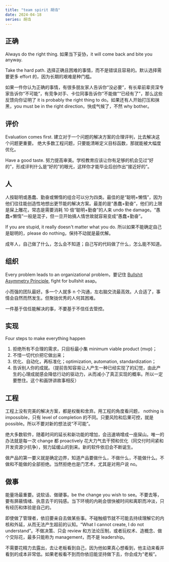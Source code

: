 ```yaml
---
title: "team spirit 胡诌"
date: 2024-04-18
series: 胡诌
---
```


## 正确

Always do the right thing. 如果当下妥协，it will come back and bite you anyway.

Take the hard path. 选择正确且困难的事情，而不是错误且容易的。默认选择需要更多 effort 的，因为长期的艰难是种门槛。

如果一件你认为正确的事情，有很多朋友家人告诉你“没必要”，有长辈前辈资深专家告诉你“不可能”，有竞争对手、卡位同事告诉你“不能做”“已经有了”，那么这些反馈向你证明了 it is probably the right thing to do。如果还有人开始打压和抹黑，you must be in the right direction，快成气候了，不然 why bother。

## 评价

Evaluation comes first. 建立对于一个问题的解决方案的合理评判，比去解决这个问题更重要。 绝大多数工程问题，只要能清晰定义目标函数，那就能被大幅度优化。

Have a good taste. 努力提高审美。学校教育应该让你有足够的机会见过“好的”，形成评判什么是“好的”的眼光，这样你才能毕业后创作出“接近好的”。

## 人

人按聪明或愚蠢、勤奋或懒惰的组合可以分为四类。最佳的是“聪明+懒惰”，因为他们往往能创造性地想出更节能的解决方案。最差的是“愚蠢+勤奋”，他们的上限是屎上雕花，常态是需要消耗 10 倍“聪明+勤奋”的人来 undo the damage。“愚蠢+懒惰”一般是混子，但一旦开始搞人情世故就容易变成“愚蠢+勤奋”。

If you are stupid, it really doesn't matter what you do. 所以如果不能确定自己是聪明的，please do nothing，保持不动就是最优解。

成年人，自己做了什么，怎么会不知道；自己写的代码做了什么，怎么能不知道。

## 组织

Every problem leads to an organizational problem，要记住 [Bullshit Asymmetry Principle](https://en.wikipedia.org/wiki/Brandolini%27s_law), fight for bullshit asap。

小而强的团队最好。多一个人就多 n 个沟通，左右脑交流最高效。人合适了，事情会自然而然发生。但聚拢优秀的人何其困难。

一件基于信任能解决的事，不要基于不信任去管控。

## 实现

Four steps to make everything happen

1. 拒绝所有不合理的需求，只目标最小集 minimum viable product (mvp)；
2. 不惜一切代价把它做出来；
3. 优化、自动化，再标准化；optimization, automation, standardization；
4. 告诉别人你的成就。（提前告知容易让人产生一种已经实现了的幻觉，由此产生的心理成就感会降低行动的驱动力，从而减小了真正实现的概率。所以一定要憋住。这个和画饼讲故事相反）

## 工程

工程上没有完美的解决方案，都是权衡和舍弃。用工程的角度看问题， nothing is impossible，只有 level of completion 的不同。只要风险和后果可控，就是 possible。所以不要对新的想法说“不可能”。

绝大多数软件，随着时间的延长和新功能的增加，会迅速墒增成一座屎山。唯一的办法就是每一次 change 都 proactively 花大力气去干预和优化（同交付时间紧和开发资源少抗争），努力延缓山的到来。新的软件依旧会不断诞生。

做产品的第一要义就是确定边界，知道产品要做什么，不做什么，不能做什么。不做和不能做的全部拒绝。当然拒绝也是门艺术，尤其是对用户说 no。

## 做事

能量场最重要。说软话、做硬事。be the change you wish to see。不要去等，要有屏蔽情绪、执意去干的钝感。当下环境的内耗会很快被时间和离职而冲淡，只有经历和体验是自己的。

即使做了管理者，依旧要亲自去做某些事。不碰触细节就不可能去持续理解它的内核和外延，从而无法产生超前的认知。“What I cannot create, I do not understand”。不做决策、只会 review 和方法论压制，或者玩权术、造概念、做个交际花，最多只能称为 management，而不是 leadership。

不需要花精力去露出，去让老板看到自己，因为他如果真心想看到，他主动来看并看到的成本非常低。如果老板看不到而你依旧能坚持做下去，你会成为“老板”。
